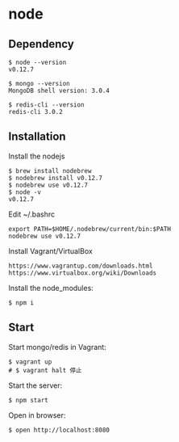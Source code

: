 # node

## Dependency
```
$ node --version
v0.12.7

$ mongo --version
MongoDB shell version: 3.0.4

$ redis-cli --version
redis-cli 3.0.2
```

## Installation
Install the nodejs
```
$ brew install nodebrew
$ nodebrew install v0.12.7
$ nodebrew use v0.12.7
$ node -v
v0.12.7
```

Edit ~/.bashrc
```
export PATH=$HOME/.nodebrew/current/bin:$PATH
nodebrew use v0.12.7
```

Install Vagrant/VirtualBox
```
https://www.vagrantup.com/downloads.html
https://www.virtualbox.org/wiki/Downloads
```

Install the node_modules:
```
$ npm i
```

## Start
Start mongo/redis in Vagrant:
```
$ vagrant up
# $ vagrant halt 停止
```

Start the server:
```
$ npm start
```

Open in browser:
```
$ open http://localhost:8080
```
